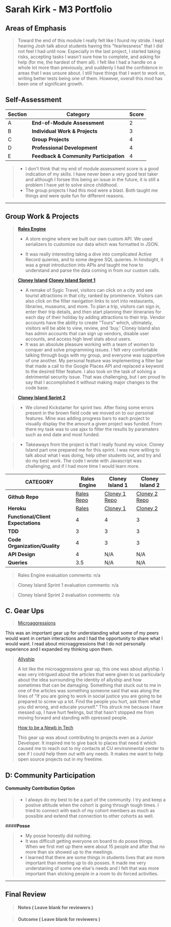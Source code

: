 # Sarah Kirk - M3 Portfolio

## Areas of Emphasis

> Toward the end of this module I really felt like I found my stride. I kept hearing Josh talk about students having this "fearlessness" that I did not feel I had until now. Especially in the last project, I started taking risks, accepting tasks I wasn't sure how to complete, and asking for help (for me, the hardest of them all). I felt like I had a handle on a whole lot more than previously, and suddenly I had the confidence in areas that I was unsure about. I still have things that I want to work on, writing better tests being one of them. However, overall this mod has been one of significant growth.

## Self-Assessment

| Section | Category | Score |
| --- | ----- | --- |
| A | **End-of-Module Assessment** | 2 |
| B | **Individual Work & Projects** | 3 |
| C | **Group Projects** | 4 |
| D | **Professional Development** | 4 |
| E | **Feedback & Community Participation** | 4 |

>* I don't think that my end of module assessment score is a good indication of my skills. I have never been a very good test taker and although I forsee this being an issue in the future, it is still a problem I have yet to solve since childhood.
>* The group projects I had this mod were a blast. Both taught me things and were quite fun for different reasons.

-----------------------


## Group Work & Projects

> **[Rales Engine](http://backend.turing.io/module3/projects/rails_engine)**
>
>* A store engine where we built our own custom API. We used serializers to customize our data which was formatted in JSON.  
>
>* It was really interesting takng a dive into complicated Active Record quieries, and to some degree SQL quieries. In hindsight, it was a great introduction into APIs and taught me how to understand and parse the data coming in from our custom calls.

> **[Cloney Island](http://backend.turing.io/module3/projects/cloney_island/cloney_island)**
> **[Cloney Island Sprint 1](https://)**
>
>* A remake of Sygic Travel, visitors can click on a city and see tourist attractions in that city, ranked by prominence. Visitors can also click on the filter navigation links to sort into restaurants, libraries, museums, and more. To plan a trip, visitors can sign in, enter their trip details, and then start planning their itineraries for each day of their holiday by adding attractions to their trip. Vendor accounts have the ability to create "Tours" which, ultimately, visitors will be able to view, review, and 'buy.' Cloney Island also has admin accounts that can sign up vendors, disable user accounts, and access high level stats about users.
>* It was an absolute pleasure working with a team of women to conquer and solve programming issues. I felt very comfortable talking through bugs with my group, and everyone was supportive of one another. My personal feature was implementing a filter bar that made a call to the Google Places API and replaced a keyword to the desired filter feature. I also took on the task of solving a detrimental security issue. That was challenging, but I am proud to say that I accomplished it without making major changes to the code base.

> **[Cloney Island Sprint 2](https://)**

>* We cloned Kickstarter for sprint two. After fixing some errors present in the brown field code we moved on to our personal features. Mine was adding progress bars to each project to visually display the the amount a given project was funded. From there my task was to use ajax to filter the results by paramaters such as end date and most funded.

>* Takeaways from the project is that I really found my voice. Cloney Island part one prepared me for this sprint. I was more willing to talk about what I was doing, help other students out, and try and do my best work. The code I wrote with Javascript was challenging, and if I had more time I would learn more.

| CATEGORY | Rales Engine | Cloney Island 1 | Cloney Island 2 |
| --- | --- | --- | --- |
| **Github Repo** | [Rales Repo](https://github.com/sarahdactyl71/rales_engine) | [Cloney 1 Repo](https://github.com/squeemishly/cloney-island) | [Cloney 2 Repo](https://github.com/sarahdactyl71/kickstarter_clone) |
| **Heroku** | [Rales](https://) | [Cloney 1](https://morning-thicket-74383.herokuapp.com) | [Cloney 2](https://ks-clone.herokuapp.com/) |
| **Functional/Client Expectations** | 4 | 4 | 3 |
| **TDD** | 3 | 3 | 3 |
| **Code Organization/Quality** | 4 | 3 | 3 |
| **API Design** | 4 | N/A | N/A |
| **Queries** | 3.5 | N/A | N/A |

> Rales Engine evaluation comments:
n/a

> Cloney Island Sprint 1 evaluation comments:
n/a

> Cloney Island Sprint 2 evaluation comments:
n/a

## C. **Gear Ups**

> [Microaggressions](https://github.com/turingschool/gear-up/blob/master/microaggressions_original.markdown)
>
This was an important gear up for understanding what some of my peers would want in certain interactions and I had the opportunity to share what I would want. I read about microaggressions that I do not personally experience and I expanded my thinking upon them.

> [Allyship](https://github.com/turingschool/gear-up/blob/master/allyship.markdown)
>
> A lot like the microaggressions gear up, this one was about allyship. I was very intrigued about the articles that were given to us particularly about the idea surrounding the identity of allyship and how sometimes that can be damaging. Something that stuck out to me in one of the articles was something someone said that was along the lines of "If you are going to work in social justice you are going to be prepared to screw up a lot. Find the people you hurt, ask them what you did wrong, and educate yourself." This struck me because I have messed up, I have hurt feelings, but that hasn't stopped me from moving forward and standing with opressed people.
>
> [How to be a Newb in Tech](https://github.com/turingschool/gear-up/blob/master/m4_sessions/1706-inning/Being_a_Newb_in_Tech.md)
>
> This gear up was about contributing to projects even as a Junior Developer. It inspired me to give back to places that need it which caused me to reach out to my contacts at CU environmental center to see if I could help them out with any needs. It makes me want to help open source projects out in my freetime.
>
## D: Community Participation

#### **Community Contribution Option**
>* I always do my best to be a part of the community. I try and keep a postive attitude when the cohort is going through tough times. I tried to connect with each of my cohort members as much as possible and extend that connection to other cohorts as well.

####**Posse**
  >* My posse honestly did nothing.
  >* It was difficult getting everyone on board to do posse things. When we first met up there were about 15 people and after that no more than six showed up to the meetings.
  >* I learned that there are some things in students lives that are more important than meeting up to do posses. It made me very understaning of some one else's needs and I felt that was more important than sticking people in a room to do forced activities.

------------------

## Final Review

> #### Notes ( Leave blank for reviewers )

> #### Outcome ( Leave blank for reviewers )
